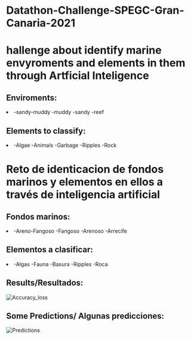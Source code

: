 # Datathon-Challenge-SPEGC-Gran-Canaria-2021
<h1>hallenge about identify marine envyroments and elements in them through Artficial Inteligence</h1>
<h2>Enviroments:</h2>
<li>-sandy-muddy
-muddy
-sandy
-reef</li>

<h2>Elements to classify:</h2>
<li>-Algae
-Animals
-Garbage
-Ripples
-Rock</li>

<h1>Reto de identicacion de fondos marinos y elementos en ellos a través de inteligencia artificial</h1>
<h2>Fondos marinos:</h2>
<li>-Areno-Fangoso
-Fangoso
-Arenoso
-Arrecife</li>

<h2>Elementos a clasificar:</h2>
<li>-Algas
-Fauna
-Basura
-Ripples
-Roca</li>
<h2>Results/Resultados:</h2>

![Accuracy_loss](https://user-images.githubusercontent.com/86127726/198894553-47c8998d-116c-4eb1-a899-6941ecd396a1.png)

<h2>Some Predictions/ Algunas predicciones:</h2>

![Predictions](https://user-images.githubusercontent.com/86127726/198894658-9f86970b-0b6e-438c-8d08-92a458595b6a.png)
